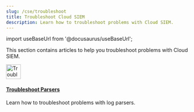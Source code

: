 ```yaml
---
slug: /cse/troubleshoot
title: Troubleshoot Cloud SIEM
description: Learn how to troubleshoot problems with Cloud SIEM.
---
```


import useBaseUrl from '@docusaurus/useBaseUrl';

This section contains articles to help you troubleshoot problems with Cloud SIEM.

<div className="box-wrapper" >
<div className="box smallbox card">
  <div className="container">
  <a href="/docs/cse/troubleshoot/troubleshoot-parsers"><img src={useBaseUrl('img/icons/operations/too-many-tools.png')} alt="Troubleshoot icon" width="40"/><h4>Troubleshoot Parsers</h4></a>
  <p>Learn how to troubleshoot problems with log parsers.</p>
  </div>
</div>
</div>
